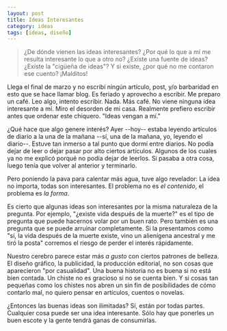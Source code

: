 ```yaml
---
layout: post
title: Ideas Interesantes
category: ideas
tags: [ideas, diseño]
---
```


> ¿De dónde vienen las ideas interesantes? ¿Por qué lo que a mí me
> resulta interesante lo que a otro no? ¿Existe una fuente de ideas?
> ¿Existe la "cigüeña de ideas"? Y si existe, ¿por qué no me contaron
> ese cuento? ¡Malditos!

Llega el final de marzo y no escribí ningún artículo, post, y/o
barbaridad en esto que se hace llamar blog. Es feriado y aprovecho a
escribir. Me preparo un café. Leo algo, intento escribir. Nada. Más
café. No viene ninguna idea interesante a mí. Miro el desorden de mi
casa. Realmente prefiero escribir antes que ordenar este chiquero.
"Ideas vengan a mí."

¿Qué hace que algo genere interés? Ayer --hoy-- estaba leyendo
artículos de diario a la una de la mañana --sí, una de la mañana, yo,
leyendo el diario--. Estuve tan inmerso a tal punto que dormí entre
diarios. No podía dejar de leer o dejar pasar por alto ciertos
artículos. Algunos de los cuales ya no me explicó porqué no podía
dejar de leerlos. Si pasaba a otra cosa, luego tenía que volver al
anterior y terminarlo.

Pero poniendo la pava para calentar más agua, tuve algo revelador: La
idea no importa, todas son interesantes. El problema no es *el
contenido*, el problema es *la forma*.

Es cierto que algunas ideas son interesantes por la misma naturaleza
de la pregunta. Por ejemplo, "¿existe vida después de la muerte?" es
el tipo de pregunta que puede hacernos volar por un buen rato. Pero
también es una pregunta que se puede arruinar completamente. Si la
presentamos como "sí, la vida después de la muerte existe, vino un
alienígena ancestral y me tiró la posta" corremos el riesgo de perder
el interés rápidamente.

Nuestro cerebro parece estar más *a gusto* con ciertos patrones de
belleza. El diseño gráfico, la publicidad, la producción editorial, no
son cosas que aparecieron "por casualidad". Una buena historia no es
buena si no está bien contada. Un chiste no es gracioso si no se
cuenta bien. Y si cosas tan pequeñas como los chistes nos abren un sin
fin de posibilidades de cómo contarlo mal, no quiero pensar en
artículos, cuentos o novelas.

¿Entonces las buenas ideas son ilimitadas? Sí, están por todas
partes. Cualquier cosa puede ser una idea interesante. Sólo hay que
ponerles un buen escote y la gente tendrá ganas de consumirlas.
